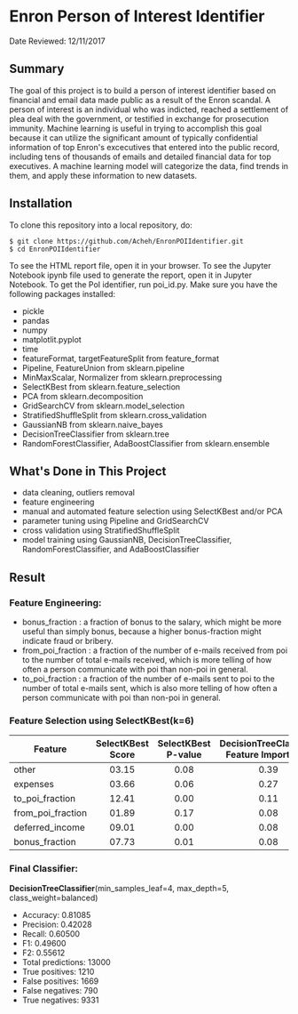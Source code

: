 # Enron Person of Interest Identifier
Date Reviewed: 12/11/2017

## Summary

The goal of this project is to build a person of interest identifier based on financial and email data made public as a result of the Enron scandal. A person of interest is an individual who was indicted, reached a settlement of plea deal with the government, or testified in exchange for prosecution immunity. Machine learning is useful in trying to accomplish this goal because it can utilize the significant amount of typically confidential information of top Enron's excecutives that entered into the public record, including tens of thousands of emails and detailed financial data for top executives. A machine learning model will categorize the data, find trends in them, and apply these information to new datasets.

## Installation

To clone this repository into a local repository, do:
```
$ git clone https://github.com/Acheh/EnronPOIIdentifier.git
$ cd EnronPOIIdentifier
```

To see the HTML report file, open it in your browser.
To see the Jupyter Notebook ipynb file used to generate the report, open it in Jupyter Notebook.
To get the PoI identifier, run poi_id.py. Make sure you have the following packages installed:
- pickle
- pandas
- numpy
- matplotlit.pyplot
- time
- featureFormat, targetFeatureSplit from feature_format
- Pipeline, FeatureUnion from sklearn.pipeline
- MinMaxScalar, Normalizer from sklearn.preprocessing
- SelectKBest from sklearn.feature_selection
- PCA from sklearn.decomposition
- GridSearchCV from sklearn.model_selection
- StratifiedShuffleSplit from sklearn.cross_validation
- GaussianNB from sklearn.naive_bayes
- DecisionTreeClassifier from sklearn.tree
- RandomForestClassifier, AdaBoostClassifier from sklearn.ensemble

## What's Done in This Project
- data cleaning, outliers removal
- feature engineering
- manual and automated feature selection using SelectKBest and/or PCA
- parameter tuning using Pipeline and GridSearchCV
- cross validation using StratifiedShuffleSplit
- model training using GaussianNB, DecisionTreeClassifier, RandomForestClassifier, and AdaBoostClassifier

## Result
### Feature Engineering:
* bonus_fraction : a fraction of bonus to the salary, which might be more useful than simply bonus, because a higher bonus-fraction might indicate fraud or bribery.
* from_poi_fraction : a fraction of the number of e-mails received from poi to the number of total e-mails received, which is more telling of how often a person communicate with poi than non-poi in general.
* to_poi_fraction : a fraction of the number of e-mails sent to poi to the number of total e-mails sent, which is also more telling of how often a person communicate with poi than non-poi in general.

### Feature Selection using SelectKBest(k=6)
| Feature            | SelectKBest Score | SelectKBest P-value | DecisionTreeClassifier Feature Importance |
|--------------------|:-----------------:|:-------------------:|:-----------------------------------------:|
| other              |03.15              |0.08                 |0.39                                       |
| expenses           |03.66              |0.06                 |0.27                                       |
| to_poi_fraction    |12.41              |0.00                 |0.11                                       |
| from_poi_fraction  |01.89              |0.17                 |0.08                                       |
| deferred_income    |09.01              |0.00                 |0.08                                       |
| bonus_fraction     |07.73              |0.01                 |0.08                                       |

### Final Classifier:
**DecisionTreeClassifier**(min_samples_leaf=4, max_depth=5, class_weight=balanced)
- Accuracy: 0.81085
- Precision: 0.42028
- Recall: 0.60500
- F1: 0.49600
- F2: 0.55612
- Total predictions: 13000
- True positives: 1210
- False positives: 1669
- False negatives:  790
- True negatives: 9331
